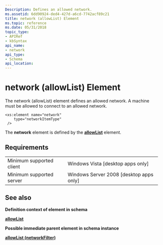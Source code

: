 ```yaml
---
Description: Defines an allowed network.
ms.assetid: 6dd90924-ded4-427d-a6cd-7742acf89c21
title: network (allowList) Element
ms.topic: reference
ms.date: 05/31/2018
topic_type: 
- APIRef
- kbSyntax
api_name: 
- network
api_type: 
- Schema
api_location: 
---
```


# network (allowList) Element

The network (allowList) element defines an allowed network. A machine must be allowed to connect to an allowed network.

``` syntax
<xs:element name="network"
    type="networkItemType"
 />
```

The **network** element is defined by the [**allowList**](wlan-policyschema-allowlist-networkfilter-element.md) element.

## Requirements



|                                     |                                                      |
|-------------------------------------|------------------------------------------------------|
| Minimum supported client<br/> | Windows Vista \[desktop apps only\]<br/>       |
| Minimum supported server<br/> | Windows Server 2008 \[desktop apps only\]<br/> |



## See also

<dl> <dt>

**Definition context of element in schema**
</dt> <dt>

[**allowList**](wlan-policyschema-allowlist-networkfilter-element.md)
</dt> <dt>

**Possible immediate parent element in schema instance**
</dt> <dt>

[**allowList (networkFilter)**](wlan-policyschema-allowlist-networkfilter-element.md)
</dt> </dl>

 

 




